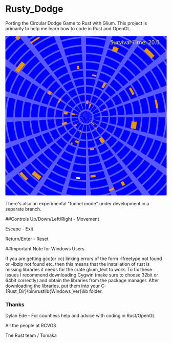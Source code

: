 # Rusty_Dodge
Porting the Circular Dodge Game to Rust with Glium. This project is primarily to help me learn how to code in Rust and OpenGL.

![](https://github.com/Jonesey13/Rusty_Dodge/blob/master/rusty_dodge.png)

There's also an experimental "tunnel mode" under development in a separate branch.  

##Controls
Up/Down/Left/Right - Movement 

Escape - Exit 

Return/Enter - Reset

##Important Note for Windows Users

If you are getting gcc(or cc) linking errors of the form -lfreetype not found or -lbzip not found etc. then this means that the installation of rust is missing libraries it needs for the crate glium_text to work. To fix these issues I recommend downloading Cygwin (make sure to choose 32bit or 64bit correctly) and obtain the libraries from the package manager. After downloading the libraries, put them into your C:\{Rust_Dir}\bin\rustlib\{Windows_Ver}\lib folder.

### Thanks
Dylan Ede - For countless help and advice with coding in Rust/OpenGL

All the people at RCVGS

The Rust team / Tomaka 

